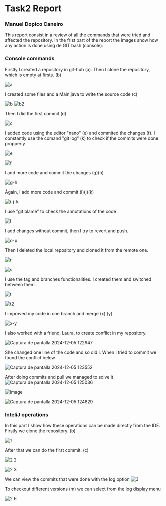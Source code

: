 # Task2 Report 
### Manuel Dopico Caneiro
This report consist in a review of all the commands that were tried and affected the repository. In the frist part of the report the images
show how any action is done using de GIT bash (console).
### Console commands
Firstly I created a repository in git-hub (a). Then I clone the repository, which is empty at firsts. (b)

![a](https://github.com/user-attachments/assets/06e78e54-6b07-48ad-bcb8-71de9d5fd750)

I created some files and a Main.java to write the source code (c)

![b](https://github.com/user-attachments/assets/c2c93a43-6796-44ed-9aca-bad57bc74e42)
![b2](https://github.com/user-attachments/assets/a558a8d1-e498-4822-aa7d-2fa2e003f61e)

Then I did the first commit (d)

![c](https://github.com/user-attachments/assets/d700ad9e-e724-46d6-95cd-572deac5a709)

I added code using the editor "nano" (e) and commited the changes (f). I constantly use the comand "git log" (k) to check if the commits were done propperly

![e](https://github.com/user-attachments/assets/0c4bef1d-1f2b-4730-a859-f6401fe7576d)

![f](https://github.com/user-attachments/assets/acf56e5d-0a6b-4d1a-996d-373424e3344e)

I add more code and commit the changes (g)(h)

![g-h](https://github.com/user-attachments/assets/04ce1939-8905-49fa-be77-c5d551321c73)

Ágain, I add more code and commit (i)(j)(k)

![i-j-k](https://github.com/user-attachments/assets/5ee3cad0-d2bb-4f0f-8874-fda2cd7282c2)

I use "git blame" to check the annotations of the code

![l](https://github.com/user-attachments/assets/59747508-3c72-44ae-99ef-8b639a12cc01)

I add changes without commit, then I try to revert and push.

![o-p](https://github.com/user-attachments/assets/5eca70ae-2b89-4102-b6aa-8b4fa7870cf4)

Then I deleted the local repository and cloned it from the remote one.

![r](https://github.com/user-attachments/assets/d77a08b7-21a4-4174-9de7-a2f324a10347)

![s](https://github.com/user-attachments/assets/f7901334-9616-4e30-a231-eccfd976876c)

I use the tag and branches functionalities. I created them and switched between them.  

![t](https://github.com/user-attachments/assets/9fab88b0-3bc4-4d73-9c15-5e4bd86ea93c)

![t2](https://github.com/user-attachments/assets/67b048e3-1a77-4fe0-b8e8-71923f73243a)

I improved my code in one branch and merge (x) (y)

![x-y](https://github.com/user-attachments/assets/3357c1e2-65d0-4089-8d5b-d9659df61d91)

I also worked with a friend, Laura, to create conflict in my repository.

![Captura de pantalla 2024-12-05 122947](https://github.com/user-attachments/assets/3e133804-04d6-4e1a-ace1-11b82de58b3a)

She changed one line of the code and so did I. When I tried to commit we found the conflict below

![Captura de pantalla 2024-12-05 123552](https://github.com/user-attachments/assets/19aacc1c-963b-4241-bf97-41132816bb6d)

After doing commits and pull we managed to solve it
![Captura de pantalla 2024-12-05 125036](https://github.com/user-attachments/assets/a2eec2e5-b8e3-4776-813f-92bd9bcfedfd)

![image](https://github.com/user-attachments/assets/bc42e036-dc0f-453c-b7c2-09ab0703c786)

![Captura de pantalla 2024-12-05 124829](https://github.com/user-attachments/assets/1f3df0e5-fe4a-424a-882e-e59552b723bc)

### InteliJ operations
In this part I show how these operations can be made directly from the IDE.
Firstly we clone the repository. (b)

![1](https://github.com/user-attachments/assets/b766fed3-0399-49c9-b3f7-7954c622146e)

After that we can do the first commit. (c)

![2 2](https://github.com/user-attachments/assets/4e2c3833-a172-4da9-9499-8ee817f295cb)

![2 3](https://github.com/user-attachments/assets/5be22c41-73d5-4255-b0fd-59d3f20e95d4)

We can view the commits that were done with the log option
![3](https://github.com/user-attachments/assets/ad417a17-dc14-469b-a52c-29c7c90465a7)

To checkout different versions (m) we can select from the log display menu

![2 6](https://github.com/user-attachments/assets/772e3ddb-aa83-4745-b2b7-3c3fb6e57008)

